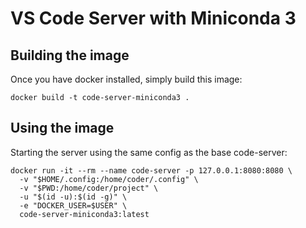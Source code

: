 # VS Code Server with Miniconda 3

## Building the image

Once you have docker installed, simply build this image:

```
docker build -t code-server-miniconda3 .
```

## Using the image

Starting the server using the same config as the base code-server:

```
docker run -it --rm --name code-server -p 127.0.0.1:8080:8080 \
  -v "$HOME/.config:/home/coder/.config" \
  -v "$PWD:/home/coder/project" \
  -u "$(id -u):$(id -g)" \
  -e "DOCKER_USER=$USER" \
  code-server-miniconda3:latest
```